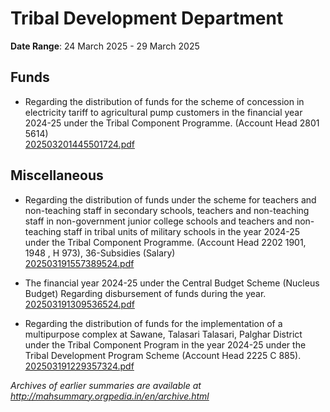 # Tribal Development Department

**Date Range**: 24 March 2025 - 29 March 2025


## Funds
- Regarding the distribution of funds for the scheme of concession in electricity tariff to agricultural pump customers in the financial year 2024-25 under the Tribal Component Programme. (Account Head 2801 5614)\
  [202503201445501724.pdf](https://gr.maharashtra.gov.in/Site/Upload/Government%20Resolutions/English/202503201445501724.pdf)

## Miscellaneous
- Regarding the distribution of funds under the scheme for teachers and non-teaching staff in secondary schools, teachers and non-teaching staff in non-government junior college schools and teachers and non-teaching staff in tribal units of military schools in the year 2024-25 under the Tribal Component Programme. (Account Head 2202 1901, 1948 , H 973), 36-Subsidies (Salary)\
  [202503191557389524.pdf](https://gr.maharashtra.gov.in/Site/Upload/Government%20Resolutions/English/202503191557389524.pdf)

- The financial year 2024-25 under the Central Budget Scheme (Nucleus                           Budget) Regarding disbursement of funds during the year.\
  [202503191309536524.pdf](https://gr.maharashtra.gov.in/Site/Upload/Government%20Resolutions/English/202503191309536524.pdf)

- Regarding the distribution of funds for the implementation of a multipurpose complex at Sawane, Talasari Talasari, Palghar District under the Tribal Component Program in the year 2024-25 under the Tribal Development Program Scheme (Account Head 2225 C 885).\
  [202503191229357324.pdf](https://gr.maharashtra.gov.in/Site/Upload/Government%20Resolutions/English/202503191229357324.pdf)


*Archives of earlier summaries are available at http://mahsummary.orgpedia.in/en/archive.html*